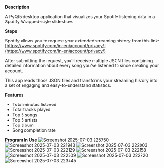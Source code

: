 **Description**

A PyQt5 desktop application that visualizes your Spotify listening data in a Spotify Wrapped-style slideshow.


**Steps**

Spotify allows you to request your extended streaming history from this link:
[https://www.spotify.com/in-en/account/privacy/](https://www.spotify.com/in-en/account/privacy/)

After submitting the request, you’ll receive multiple JSON files containing detailed information about every song you've listened to since creating your account.

This app reads those JSON files and transforms your streaming history into a set of engaging and easy-to-understand statistics.


**Features**
- Total minutes listened
- Total tracks played
- Top 5 songs
- Top 5 artists
- Top album
- Song completion rate

**Program In Use**
![Screenshot 2025-07-03 225750](https://github.com/user-attachments/assets/f9e61f55-c4ea-4e19-a9ac-71bfc1a7f734)
![Screenshot 2025-07-03 221943](https://github.com/user-attachments/assets/59f7ec7b-22b3-4fbb-bdec-af9f94d4906c)
![Screenshot 2025-07-03 222003](https://github.com/user-attachments/assets/0e071c3f-d0e5-4d39-b925-0a62643ffa0c)
![Screenshot 2025-07-03 222129](https://github.com/user-attachments/assets/e6331ebb-a0f3-48d8-bf68-691a2231ff1d)
![Screenshot 2025-07-03 222158](https://github.com/user-attachments/assets/be54f448-46d8-401d-91ed-7c345f39760c)
![Screenshot 2025-07-03 222209](https://github.com/user-attachments/assets/13c26d52-c2ff-416e-b2fe-07d9a1185c62)
![Screenshot 2025-07-03 222220](https://github.com/user-attachments/assets/b9b335c0-1d5e-41a4-b1a2-5a079d9ff24d)
![Screenshot 2025-07-03 223445](https://github.com/user-attachments/assets/2b5d903e-359c-4d80-844c-bd801f742a80)
